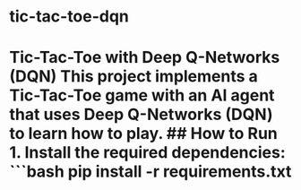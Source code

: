 # tic-tac-toe-dqn
# Tic-Tac-Toe with Deep Q-Networks (DQN)  This project implements a Tic-Tac-Toe game with an AI agent that uses Deep Q-Networks (DQN) to learn how to play.  ## How to Run  1. Install the required dependencies: ```bash pip install -r requirements.txt
